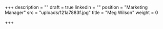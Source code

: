 +++
description = ""
draft = true
linkedin = ""
position = "Marketing Manager"
src = "uploads/121a7883f.jpg"
title = "Meg Wilson"
weight = 0

+++
